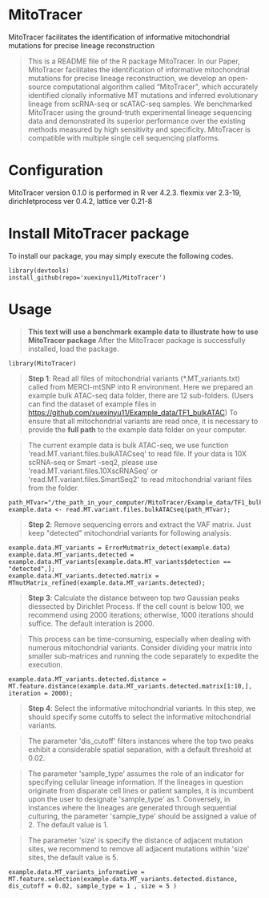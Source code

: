 # MitoTracer
MitoTracer facilitates the identification of informative mitochondrial mutations for precise lineage reconstruction
>This is a README file of the R package MitoTracer. In our Paper, MitoTracer facilitates the identification of informative mitochondrial mutations for precise lineage reconstruction, we develop an open-source computational algorithm called “MitoTracer”, which accurately identified clonally informative MT mutations and inferred evolutionary lineage from scRNA-seq or scATAC-seq samples. We benchmarked MitoTracer using the ground-truth experimental lineage sequencing data and demonstrated its superior performance over the existing methods measured by high sensitivity and specificity. MitoTracer is compatible with multiple single cell sequencing platforms.
# Configuration
MitoTracer version 0.1.0 is performed in R ver 4.2.3.
flexmix ver 2.3-19, dirichletprocess ver 0.4.2, lattice ver 0.21-8
# Install MitoTracer package
To install our package, you may simply execute the following codes.
```
library(devtools)
install_github(repo='xuexinyu11/MitoTracer')
```
# Usage
>**This text will use a benchmark example data to illustrate how to use MitoTracer package**
>After the MitoTracer package is successfully installed, load the package.
```
library(MitoTracer)
```
>**Step 1**: Read all files of mitochondrial variants (*.MT_variants.txt) called from MERCI-mtSNP into R environment. Here we prepared an example bulk ATAC-seq data folder, there are 12 sub-folders. (Users can find the dataset of example files in https://github.com/xuexinyu11/Example_data/TF1_bulkATAC)
>To ensure that all mitochondrial variants are read once, it is necessary to provide the **full path** to the example data folder on your computer.

>The current example data is bulk ATAC-seq, we use function 'read.MT.variant.files.bulkATACseq' to read file. If your data is 10X scRNA-seq or Smart -seq2, please use 'read.MT.variant.files.10XscRNASeq' or 'read.MT.variant.files.SmartSeq2' to read mitochondrial variant files from the folder.
```
path_MTvar="/the_path_in_your_computer/MitoTracer/Example_data/TF1_bulkATAC";
example.data <- read.MT.variant.files.bulkATACseq(path_MTvar);
```
>**Step 2**: Remove sequencing errors and extract the VAF matrix. Just keep "detected" mitochondrial variants for following analysis.
```
example.data.MT_variants = ErrorMutmatrix_detect(example.data)
example.data.MT_variants.detected = example.data.MT_variants[example.data.MT_variants$detection == "detected",];
example.data.MT_variants.detected.matrix = MTmutMatrix_refined(example.data.MT_variants.detected);
```
>**Step 3**: Calculate the distance between top two Gaussian peaks diessected by Dirichlet Process. If the cell count is below 100, we recommend using 2000 iterations; otherwise, 1000 iterations should suffice. The default interation is 2000.

>This process can be time-consuming, especially when dealing with numerous mitochondrial variants. Consider dividing your matrix into smaller sub-matrices and running the code separately to expedite the execution.
```
example.data.MT_variants.detected.distance = MT.feature.distance(example.data.MT_variants.detected.matrix[1:10,], iteration = 2000);
```
>**Step 4**: Select the informative mitochondrial variants. In this step, we should specify some cutoffs to select the informative mitochondrial variants.

>The parameter 'dis_cutoff' filters instances where the top two peaks exhibit a considerable spatial separation, with a default threshold at 0.02.

>The parameter 'sample_type' assumes the role of an indicator for specifying cellular lineage information. If the lineages in question originate from disparate cell lines or patient samples, it is incumbent upon the user to designate 'sample_type' as 1. Conversely, in instances where the lineages are generated through sequential culturing, the parameter 'sample_type' should be assigned a value of 2. The default value is 1.

>The parameter 'size' is specify the distance of adjacent mutation sites, we recommend to remove all adjacent mutations within 'size' sites, the default value is 5.
```
example.data.MT_variants_informative = MT.feature.selection(example.data.MT_variants.detected.distance,  dis_cutoff = 0.02, sample_type = 1 , size = 5 )
```




